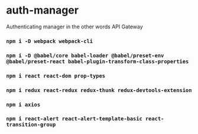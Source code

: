 # auth-manager
Authenticating manager in the other words API Gateway
### ```npm i -D webpack webpack-cli```
### ```npm i -D @babel/core babel-loader @babel/preset-env @babel/preset-react babel-plugin-transform-class-properties```
### ```npm i react react-dom prop-types```
### ```npm i redux react-redux redux-thunk redux-devtools-extension```
### ```npm i axios```
<!-- Tutorial 4 -->

### ```npm i react-alert react-alert-template-basic react-transition-group```
